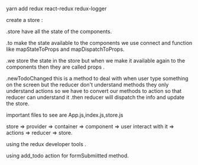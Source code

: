 yarn add redux react-redux redux-logger


create a store : 

.store have all the state of the components.

.to make the state available to the components we use 
 connect and function like mapStateToProps and mapDispatchToProps.

.we store the state in the store but when we make it available again to the  components then they are called props .

.newTodoChanged this is a method to deal with when user type something on the screen but the reducer don't understand methods they only understand actions 
so we have to convert our methods to action so that reducer can understand it .then reducer will dispatch the info and update the store.



important files to see are App.js,index.js,store.js


store => provider => container => component => user interact with it  => actions => reducer => store.


using the redux developer tools .


using  add_todo action for formSubmiitted method. 